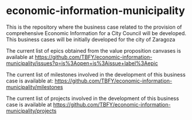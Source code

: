# economic-information-municipality
This is the repository where the business case related to the provision of comprehensive Economic Information for a City Council will be developed. This business cases will be initially developed for the city of Zaragoza

The current list of epics obtained from the value proposition canvases is available at https://github.com/TBFY/economic-information-municipality/issues?q=is%3Aopen+is%3Aissue+label%3Aepic

The current list of milestones involved in the development of this business case is available at: https://github.com/TBFY/economic-information-municipality/milestones

The current list of projects involved in the development of this business case is available at https://github.com/TBFY/economic-information-municipality/projects
